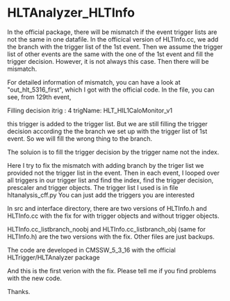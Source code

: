 HLTAnalyzer_HLTInfo
===================

In the official package, there will be mismatch if the event trigger lists are not
the same in one datafile. In the officical version of HLTInfo.cc, we add the branch
with the trigger list of the 1st event. Then we assume the trigger list of other events
are the same with the one of the 1st event and fill the trigger decision. However, 
it is not always this case. Then there will be mismatch.

For detailed information of mismatch, you can have a look at "out_hlt_5316_first", which
I got with the official code. In the file, you can see, from 129th event, 

Filling decision itrig  :  4      trigName:     HLT_HIL1CaloMonitor_v1

this trigger is added to the trigger list. But we are still filling the trigger decision
according the the branch we set up with the trigger list of 1st event. So we will fill
the wrong thing to the branch.

The soluion is to fill the trigger decision by the trigger name not the index.

Here I try to fix the mismatch with adding branch by the triger list we provided not the trigger 
list in the event. Then in each event, I looped over all triggers in our trigger list and find the 
index, find the trigger decision, prescaler and trigger objects. The trigger list I used is in file
hltanalysis_cff.py  You can just add the triggers you are interested

In src and interface directory, there are two versions of HLTInfo.h and HLTInfo.cc with the fix for
with trigger objects and without trigger objects.

HLTInfo.cc_listbranch_noobj and HLTInfo.cc_listbranch_obj (same for HLTInfo.h) are the two versions
with the fix. Other files are just backups.

The code are developed in CMSSW_5_3_16 with the official HLTrigger/HLTAnalyzer package


And this is the first verion with the fix. Please tell me if you find problems with the new code.

Thanks.
